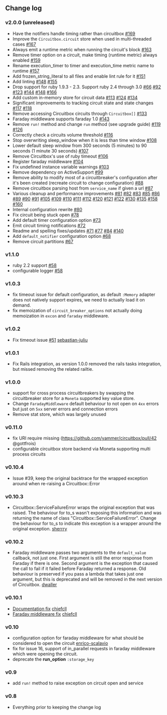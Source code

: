 ## Change log
### v2.0.0 (unreleased)
- Have the notifiers handle timing rather than circuitbox [\#169](https://github.com/yammer/circuitbox/pull/169)
- Improve the `Circuitbox.circuit` store when used in multi-threaded cases [\#167](https://github.com/yammer/circuitbox/pull/167)
- Always emit a runtime metric when running the circuit's block [\#163](https://github.com/yammer/circuitbox/pull/163)
- Remove timer option on a circuit, make timing (runtime metric) always enabled [\#159](https://github.com/yammer/circuitbox/pull/159)
- Rename execution_timer to timer and execution_time metric name to runtime [\#157](https://github.com/yammer/circuitbox/pull/157)
- Add frozen_string_literal to all files and enable lint rule for it [\#151](https://github.com/yammer/circuitbox/pull/151)
- Add linting [\#148](https://github.com/yammer/circuitbox/pull/148) [\#155](https://github.com/yammer/circuitbox/pull/155)
- Drop support for ruby 1.9.3 - 2.3. Support ruby 2.4 through 3.0 [\#66](https://github.com/yammer/circuitbox/pull/66) [\#92](https://github.com/yammer/circuitbox/pull/92) [\#123](https://github.com/yammer/circuitbox/pull/123) [\#144](https://github.com/yammer/circuitbox/pull/144) [\#148](https://github.com/yammer/circuitbox/pull/148) [\#166](https://github.com/yammer/circuitbox/pull/166)
- Add custom in-memory store for circuit data [\#113](https://github.com/yammer/circuitbox/pull/113) [\#124](https://github.com/yammer/circuitbox/pull/124) [\#134](https://github.com/yammer/circuitbox/pull/134)
- Significant improvements to tracking circuit state and state changes [\#117](https://github.com/yammer/circuitbox/pull/117) [\#118](https://github.com/yammer/circuitbox/pull/118)
- Remove accessing Circuitbox circuits through ```Circuitbox[]``` [\#133](https://github.com/yammer/circuitbox/pull/133)
- Faraday middleware supports faraday 1.0 [\#143](https://github.com/yammer/circuitbox/pull/143)
- Remove ```run!``` method and change ```run``` method (see upgrade guide) [\#119](https://github.com/yammer/circuitbox/pull/119) [\#126](https://github.com/yammer/circuitbox/pull/126)
- Correctly check a circuits volume threshold [\#116](https://github.com/yammer/circuitbox/pull/116)
- Stop overwriting sleep_window when it is less than time window [\#108](https://github.com/yammer/circuitbox/pull/108)
- Lower default sleep window from 300 seconds (5 minutes) to 90 seconds (1 minute 30 seconds) [\#107](https://github.com/yammer/circuitbox/pull/107)
- Remove Circuitbox's use of ruby timeout [\#106](https://github.com/yammer/circuitbox/pull/106)
- Register faraday middleware [\#104](https://github.com/yammer/circuitbox/pull/104)
- Fix undefined instance variable warnings [\#103](https://github.com/yammer/circuitbox/pull/103)
- Remove dependency on ActiveSupport [\#99](https://github.com/yammer/circuitbox/pull/99)
- Remove ability to modify most of a circuitbreaker's configuration after it's been created (recreate circuit to change configuration) [\#88](https://github.com/yammer/circuitbox/pull/88)
- Remove circuitbox parsing host from ```service_name``` if given a url [\#87](https://github.com/yammer/circuitbox/pull/87)
- Various cleanup and performance improvements [\#81](https://github.com/yammer/circuitbox/pull/81) [\#82](https://github.com/yammer/circuitbox/pull/82) [\#83](https://github.com/yammer/circuitbox/pull/83) [\#85](https://github.com/yammer/circuitbox/pull/85) [\#86](https://github.com/yammer/circuitbox/pull/86) [\#89](https://github.com/yammer/circuitbox/pull/89) [\#90](https://github.com/yammer/circuitbox/pull/90) [\#91](https://github.com/yammer/circuitbox/pull/91) [\#105](https://github.com/yammer/circuitbox/pull/105) [\#109](https://github.com/yammer/circuitbox/pull/109) [\#110](https://github.com/yammer/circuitbox/pull/110) [\#111](https://github.com/yammer/circuitbox/pull/111) [\#112](https://github.com/yammer/circuitbox/pull/112) [\#120](https://github.com/yammer/circuitbox/pull/120) [\#121](https://github.com/yammer/circuitbox/pull/121) [\#122](https://github.com/yammer/circuitbox/pull/122) [\#130](https://github.com/yammer/circuitbox/pull/130) [\#135](https://github.com/yammer/circuitbox/pull/135) [\#158](https://github.com/yammer/circuitbox/pull/158) [\#160](https://github.com/yammer/circuitbox/pull/160)
- Internal configuration rewrite [\#80](https://github.com/yammer/circuitbox/pull/80)
- Fix circuit being stuck open [\#78](https://github.com/yammer/circuitbox/pull/78)
- Add default timer configuration option [\#73](https://github.com/yammer/circuitbox/pull/73)
- Emit circuit timing notifications [\#72](https://github.com/yammer/circuitbox/pull/72)
- Readme and spelling fixes/updates [\#71](https://github.com/yammer/circuitbox/pull/71) [\#77](https://github.com/yammer/circuitbox/pull/77) [\#84](https://github.com/yammer/circuitbox/pull/84) [\#140](https://github.com/yammer/circuitbox/pull/140)
- Add ```default_notifier``` configuration option [\#68](https://github.com/yammer/circuitbox/pull/68)
- Remove circuit partitions [\#67](https://github.com/yammer/circuitbox/pull/67)

### v1.1.0
- ruby 2.2 support [\#58](https://github.com/yammer/circuitbox/pull/58)
- configurable logger [\#58](https://github.com/yammer/circuitbox/pull/58)

### v1.0.3
- fix timeout issue for default configuration, as default `:Memory` adapter does
  not natively support expires, we need to actually load it on demand.
- fix memoization of `circuit_breaker_options` not actually doing memoization in
  `excon` and `faraday` middleware.

### v1.0.2
- Fix timeout issue [\#51](https://github.com/yammer/circuitbox/issues/51)
  [sebastian-juliu](https://github.com/sebastian-julius)

### v1.0.1
- Fix Rails integration, as version 1.0.0 removed the rails tasks integration, but missed
  removing the related railtie.

### v1.0.0
- support for cross process circuitbreakers by swapping the circuitbreaker store for a
  `Moneta` supported key value store.
- Change `FaradayMiddleware` default behaviour to not open on `4xx` errors but just on `5xx`
  server errors and connection errors
- Remove stat store, which was largely unused

### v0.11.0
- fix URI require missing (https://github.com/yammer/circuitbox/pull/42 @gottfrois)
- configurable circuitbox store backend via Moneta supporting multi process circuits

### v0.10.4
- Issue #39, keep the original backtrace for the wrapped exception around when
  re-raising a Circuitbox::Error

### v0.10.3
- Circuitbox::ServiceFailureError wraps the original exception that was raised.
  The behaviour for to_s wasn't exposing this information and was returning the
  name of class "Circuitbox::ServiceFailureError". Change the behaviour for to_s
  to indicate this exception is a wrapper around the original exception.
  [sherrry](https://github.com/sherrry)

### v0.10.2
- Faraday middleware passes two arguments to the `default_value` callback, not
  just one.  First argument is still the error response from Faraday if there is
  one.  Second argument is the exception that caused the call to fail if it
  failed before Faraday returned a response.  Old behaviour is preserved if you
  pass a lambda that takes just one argument, but this is deprecated and will be
  removed in the next version of Circuitbox.
  [dwaller](https://github.com/dwaller)

### v0.10.1
- [Documentation fix](https://github.com/yammer/circuitbox/pull/29) [chiefcll](https://github.com/chiefcll)
- [Faraday middleware fix](https://github.com/yammer/circuitbox/pull/30) [chiefcll](https://github.com/chiefcll)

### v0.10
- configuration option for faraday middleware for what should be considered to open the circuit [enrico-scalavio](https://github.com/enrico-scalavino)
- fix for issue 16, support of in_parallel requests in faraday middleware which were opening the circuit.
- deprecate the __run_option__ `:storage_key`

### v0.9
- add `run!` method to raise exception on circuit open and service

### v0.8
- Everything prior to keeping the change log

